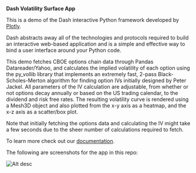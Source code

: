 **Dash Volatility Surface App**

This is a demo of the Dash interactive Python framework developed by [Plotly](https://plot.ly/).

Dash abstracts away all of the technologies and protocols required to build an interactive web-based application and is a simple and effective way to bind a user interface around your Python code.

This demo fetches CBOE options chain data through Pandas Datareader/Yahoo, and calculates the implied volatility of each option using the py_vollib library that implements an extremely fast, 2-pass Black-Scholes-Merton algorithm for finding option IVs initially designed by Peter Jackel. All parameters of the IV calculation are adjustable, from whether or not options decay annually or based on the US trading calendar, to the dividend and risk free rates. The resulting volatility curve is rendered using a Mesh3D object and also plotted from the x-y axis as a heatmap, and the x-z axis as a scatter/box plot.

Note that initially fetching the options data and calculating the IV might take a few seconds due to the sheer number of calculations required to fetch.

To learn more check out our [documentation](https://plot.ly/dash).

The following are screenshots for the app in this repo:

![Alt desc](https://raw.githubusercontent.com/plotly/dash-technical-charting/d3561c5426fba965fb7030410913ca3b5c89c31d/screenshots/Screenshot1.png?token=AK-nZOTHb7vTWF9xxIWLWSqqdG_lf25zks5ZW9QWwA%3D%3D)
